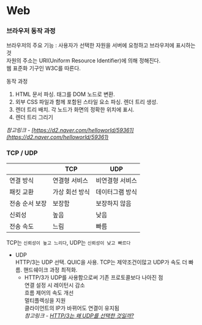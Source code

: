 # Web

### 브라우저 동작 과정  

브라우저의 주요 기능 : 사용자가 선택한 자원을 서버에 요청하고 브라우저에 표시하는 것  
자원의 주소는 URI(Uniform Resource Identifier)에 의해 정해진다.  
웹 표준화 기구인 W3C를 따른다.  

동작 과정
1. HTML 문서 파싱. 태그를 DOM 노드로 변환.
2. 외부 CSS 파일과 함께 포함된 스타일 요소 파싱. 렌더 트리 생성.
3. 렌더 트리 배치. 각 노드가 화면의 정확한 위치에 표시.
4. 렌더 트리 그리기

*참고링크 - [https://d2.naver.com/helloworld/59361](https://d2.naver.com/helloworld/59361)*


### TCP / UDP

|                | TCP            | UDP             |
|----------------|----------------|-----------------|
| 연결 방식      | 연결형 서비스  | 비연결형 서비스 |
| 패킷 교환      | 가상 회선 방식 | 데이터그램 방식 |
| 전송 순서 보장 | 보장함         | 보장하지 않음   |
| 신뢰성         | 높음           | 낮음            |
| 전송 속도      | 느림           | 빠름            |

TCP는 `신뢰성이 높고 느리다`, UDP는 `신뢰성이 낮고 빠르다`

- UDP  
    HTTP/3는 UDP 선택. QUIC을 사용. TCP는 제약조건이많고 UDP가 속도 더 빠름. 핸드쉐이크 과정 최적화.  
    - HTTP/3가 UDP를 사용함으로써 기존 프로토콜보다 나아진 점  
        연결 설정 시 레이턴시 감소  
        흐름 제어의 속도 개선  
        멀티플렉싱을 지원  
        클라이언트의 IP가 바뀌어도 연결이 유지됨  
    *참고링크 - [HTTP/3는 왜 UDP를 선택한 것일까?](https://evan-moon.github.io/2019/10/08/what-is-http3/?fbclid=IwAR2CBX8JPOKuUph3frQoodM969mTlmv9tyLQRFd72QGCZOakmq-DBs1t7LU)*
